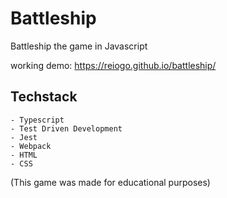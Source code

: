 # Battleship

Battleship the game in Javascript

working demo: https://reiogo.github.io/battleship/

## Techstack
    - Typescript
    - Test Driven Development
    - Jest
    - Webpack
    - HTML
    - CSS

(This game was made for educational purposes)
